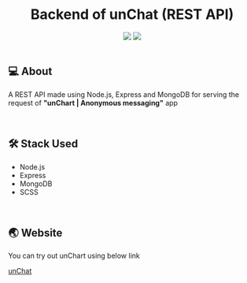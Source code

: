 <h1 align="center">Backend of unChat (REST API)</h1>
<div align="center">
  <img src="https://img.shields.io/github/repo-size/aromalanil/unchat_backend"/>
<img src="https://img.shields.io/github/issues/aromalanil/unChat_backend"/>
</div>
<br/>


## 💻 About

A REST API made using Node.js, Express and MongoDB for serving the request of **"unChart | Anonymous messaging"** app

<br/>

## 🛠 Stack Used

* Node.js
* Express
* MongoDB
* SCSS


</br>

## 🌏 Website

You can try out unChart using below link

[unChat](https://unchat.netlify.app)